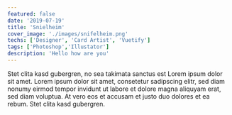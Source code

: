 ```yaml
---
featured: false
date: '2019-07-19'
title: 'Snielheim'
cover_image: './images/snifelheim.png'
techs: ['Designer', 'Card Artist', 'Vuetify']
tags: ['Photoshop','Illustator']
description: 'Hello how are you'
---
```


Stet clita kasd gubergren, no sea takimata sanctus est Lorem ipsum dolor sit amet. Lorem ipsum dolor sit amet, consetetur sadipscing elitr, sed diam nonumy eirmod tempor invidunt ut labore et dolore magna aliquyam erat, sed diam voluptua. At vero eos et accusam et justo duo dolores et ea rebum. Stet clita kasd gubergren.
